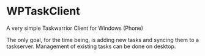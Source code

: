 # WPTaskClient
A very simple Taskwarrior Client for Windows (Phone)

The only goal, for the time being, is adding new tasks and syncing them to a taskserver. Management of existing tasks can be done on desktop.
